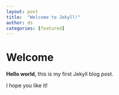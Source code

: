```yaml
---
layout: post
title:  "Welcome to Jekyll!"
author: ds
categories: [featured]
---
```


# Welcome

**Hello world**, this is my first Jekyll blog post.

I hope you like it!
